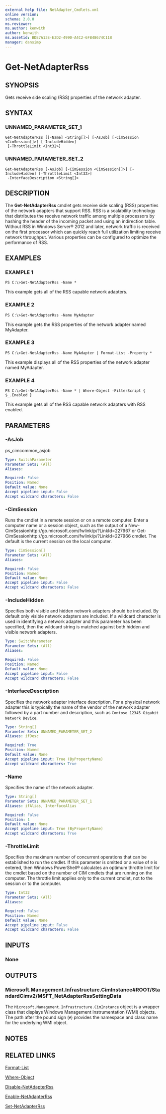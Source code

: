 ```yaml
---
external help file: NetAdapter_Cmdlets.xml
online version: 
schema: 2.0.0
ms.reviewer:
ms.author: kenwith
author: kenwith
ms.assetid: BDE7A13E-E3D2-4990-A4C2-6FB48674C118
manager: dansimp
---
```


# Get-NetAdapterRss

## SYNOPSIS
Gets receive side scaling (RSS) properties of the network adapter.

## SYNTAX

### UNNAMED_PARAMETER_SET_1
```
Get-NetAdapterRss [[-Name] <String[]>] [-AsJob] [-CimSession <CimSession[]>] [-IncludeHidden]
 [-ThrottleLimit <Int32>]
```

### UNNAMED_PARAMETER_SET_2
```
Get-NetAdapterRss [-AsJob] [-CimSession <CimSession[]>] [-IncludeHidden] [-ThrottleLimit <Int32>]
 -InterfaceDescription <String[]>
```

## DESCRIPTION
The **Get-NetAdapterRss** cmdlet gets receive side scaling (RSS) properties of the network adapters that support RSS.
RSS is a scalability technology that distributes the receive network traffic among multiple processors by hashing the header of the incoming packet and using an indirection table.
Without RSS in Windows Server® 2012 and later, network traffic is received on the first processor which can quickly reach full utilization limiting receive network throughput.
Various properties can be configured to optimize the performance of RSS.

## EXAMPLES

### EXAMPLE 1
```
PS C:\>Get-NetAdapterRss -Name *
```

This example gets all of the RSS capable network adapters.

### EXAMPLE 2
```
PS C:\>Get-NetAdapterRss -Name MyAdapter
```

This example gets the RSS properties of the network adapter named MyAdapter.

### EXAMPLE 3
```
PS C:\>Get-NetAdapterRss -Name MyAdapter | Format-List -Property *
```

This example displays all of the RSS properties of the network adapter named MyAdapter.

### EXAMPLE 4
```
PS C:\>Get-NetAdapterRss -Name * | Where-Object -FilterScript { $_.Enabled }
```

This example gets all of the RSS capable network adapters with RSS enabled.

## PARAMETERS

### -AsJob
ps_cimcommon_asjob

```yaml
Type: SwitchParameter
Parameter Sets: (All)
Aliases: 

Required: False
Position: Named
Default value: None
Accept pipeline input: False
Accept wildcard characters: False
```

### -CimSession
Runs the cmdlet in a remote session or on a remote computer.
Enter a computer name or a session object, such as the output of a New-CimSessionhttp://go.microsoft.com/fwlink/p/?LinkId=227967 or Get-CimSessionhttp://go.microsoft.com/fwlink/p/?LinkId=227966 cmdlet.
The default is the current session on the local computer.

```yaml
Type: CimSession[]
Parameter Sets: (All)
Aliases: 

Required: False
Position: Named
Default value: None
Accept pipeline input: False
Accept wildcard characters: False
```

### -IncludeHidden
Specifies both visible and hidden network adapters should be included.
By default only visible network adapters are included.
If a wildcard character is used in identifying a network adapter and this parameter has been specified, then the wildcard string is matched against both hidden and visible network adapters.

```yaml
Type: SwitchParameter
Parameter Sets: (All)
Aliases: 

Required: False
Position: Named
Default value: None
Accept pipeline input: False
Accept wildcard characters: False
```

### -InterfaceDescription
Specifies the network adapter interface description.
For a physical network adapter this is typically the name of the vendor of the network adapter followed by a part number and description, such as `Contoso 12345 Gigabit Network Device`.

```yaml
Type: String[]
Parameter Sets: UNNAMED_PARAMETER_SET_2
Aliases: ifDesc

Required: True
Position: Named
Default value: None
Accept pipeline input: True (ByPropertyName)
Accept wildcard characters: True
```

### -Name
Specifies the name of the network adapter.

```yaml
Type: String[]
Parameter Sets: UNNAMED_PARAMETER_SET_1
Aliases: ifAlias, InterfaceAlias

Required: False
Position: 1
Default value: None
Accept pipeline input: True (ByPropertyName)
Accept wildcard characters: True
```

### -ThrottleLimit
Specifies the maximum number of concurrent operations that can be established to run the cmdlet.
If this parameter is omitted or a value of `0` is entered, then Windows PowerShell® calculates an optimum throttle limit for the cmdlet based on the number of CIM cmdlets that are running on the computer.
The throttle limit applies only to the current cmdlet, not to the session or to the computer.

```yaml
Type: Int32
Parameter Sets: (All)
Aliases: 

Required: False
Position: Named
Default value: None
Accept pipeline input: False
Accept wildcard characters: False
```

## INPUTS

### None

## OUTPUTS

### Microsoft.Management.Infrastructure.CimInstance#ROOT/StandardCimv2/MSFT_NetAdapterRssSettingData
The `Microsoft.Management.Infrastructure.CimInstance` object is a wrapper class that displays Windows Management Instrumentation (WMI) objects.
The path after the pound sign (`#`) provides the namespace and class name for the underlying WMI object.

## NOTES

## RELATED LINKS

[Format-List](http://go.microsoft.com/fwlink/p/?LinkID=113302)

[Where-Object](http://go.microsoft.com/fwlink/p/?LinkID=113423)

[Disable-NetAdapterRss](./Disable-NetAdapterRss.md)

[Enable-NetAdapterRss](./Enable-NetAdapterRss.md)

[Set-NetAdapterRss](./Set-NetAdapterRss.md)

